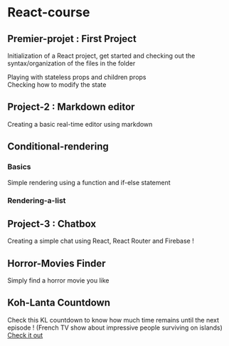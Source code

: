 # React-course

## Premier-projet : First Project
Initialization of a React project, get started and checking out the syntax/organization of the files in the folder

Playing with stateless props and children props  
Checking how to modify the state

## Project-2 : Markdown editor
Creating a basic real-time editor using markdown

## Conditional-rendering
### Basics
Simple rendering using a function and if-else statement  
 
### Rendering-a-list

## Project-3 : Chatbox 
Creating a simple chat using React, React Router and Firebase !

## Horror-Movies Finder
Simply find a horror movie you like

## Koh-Lanta Countdown
Check this KL countdown to know how much time remains until the next episode ! (French TV show about impressive people surviving on islands)
[Check it out](https://klcountdown.vercel.app/)
